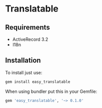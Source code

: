 # Translatable

## Requirements

* ActiveRecord 3.2
* I18n

## Installation

To install just use:

```ruby
gem install easy_translatable
```

When using bundler put this in your Gemfile:

```ruby
gem 'easy_translatable', '~> 0.1.0'
```